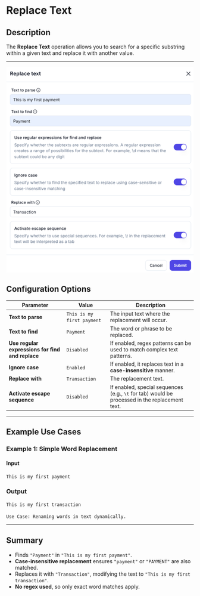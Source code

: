 # **Replace Text**

## **Description**

The **Replace Text** operation allows you to search for a specific substring within a given text and replace it with another value.

---

![alt text](../../assests/data-transformation/assests%20text-action/replace-text.png)

## **Configuration Options**

| Parameter                                    | Value              | Description |
|----------------------------------------------|--------------------|-------------|
| **Text to parse**                            | `This is my first payment` | The input text where the replacement will occur. |
| **Text to find**                             | `Payment`          | The word or phrase to be replaced. |
| **Use regular expressions for find and replace** | `Disabled`   | If enabled, regex patterns can be used to match complex text patterns. |
| **Ignore case**                              | `Enabled`          | If enabled, it replaces text in a **case-insensitive** manner. |
| **Replace with**                             | `Transaction`      | The replacement text. |
| **Activate escape sequence**                 | `Disabled`         | If enabled, special sequences (e.g., `\t` for tab) would be processed in the replacement text. |

---

## **Example Use Cases**

### **Example 1: Simple Word Replacement**

#### **Input**

```plaintext
This is my first payment
```

### **Output**

```plaintext
This is my first transaction

Use Case: Renaming words in text dynamically.
```

---

## **Summary**

- Finds `"Payment"` in `"This is my first payment"`.
- **Case-insensitive replacement** ensures `"payment"` or `"PAYMENT"` are also matched.
- Replaces it with `"Transaction"`, modifying the text to `"This is my first transaction"`.
- **No regex used**, so only exact word matches apply.
